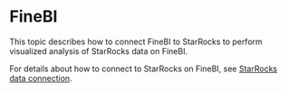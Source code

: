 ---
---

# FineBI

This topic describes how to connect FineBI to StarRocks to perform visualized analysis of StarRocks data on FineBI.

For details about how to connect to StarRocks on FineBI, see [StarRocks data connection](https://help.fanruan.com/finebi-en/doc-view-5857.html).
